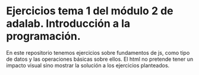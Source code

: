 # Ejercicios tema 1 del módulo 2 de adalab. Introducción a la programación.

En este repositorio tenemos ejercicios sobre fundamentos de js, como tipo de datos y las operaciones básicas sobre ellos. 
El html no pretende tener un impacto visual sino mostrar la solución a los ejercicios planteados. 
